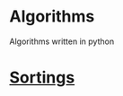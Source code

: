 # Algorithms
Algorithms written in python 

# [Sortings](https://github.com/geemaple/algorithm/tree/master/Sorting)